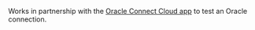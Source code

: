 Works in partnership with the [Oracle Connect Cloud app](https://github.com/FeedHenrySuprt/Oracle-Connect-Cloud) to test an Oracle connection.
